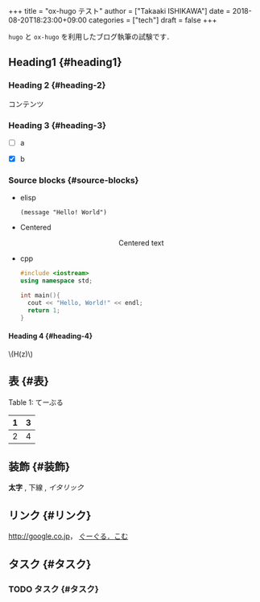 +++
title = "ox-hugo テスト"
author = ["Takaaki ISHIKAWA"]
date = 2018-08-20T18:23:00+09:00
categories = ["tech"]
draft = false
+++

`hugo` と `ox-hugo` を利用したブログ執筆の試験です．


## Heading1 {#heading1}


### Heading 2 {#heading-2}

コンテンツ


### Heading 3 {#heading-3}

-   [ ] a
-   [X] b


### Source blocks {#source-blocks}

-   elisp

    ```emacs-lisp
    (message "Hello! World")
    ```

-   Centered

    <style>.org-center { margin-left: auto; margin-right: auto; text-align: center; }</style>

    <div class="org-center">
      <div></div>

    Centered text

    </div>

-   cpp

    ```cpp
    #include <iostream>
    using namespace std;

    int main(){
      cout << "Hello, World!" << endl;
      return 1;
    }
    ```


#### Heading 4 {#heading-4}

\\(H(z)\\)


## 表 {#表}

<div class="table-caption">
  <span class="table-number">Table 1</span>:
  てーぶる
</div>

| 1 | 3 |
|---|---|
| 2 | 4 |


## 装飾 {#装飾}

**太字** , <span class="underline">下線</span> , _イタリック_


## リンク {#リンク}

<http://google.co.jp>， [ぐーぐる．こむ](http://google.com/)


## タスク {#タスク}


### <span class="org-todo todo TODO">TODO</span> タスク {#タスク}
